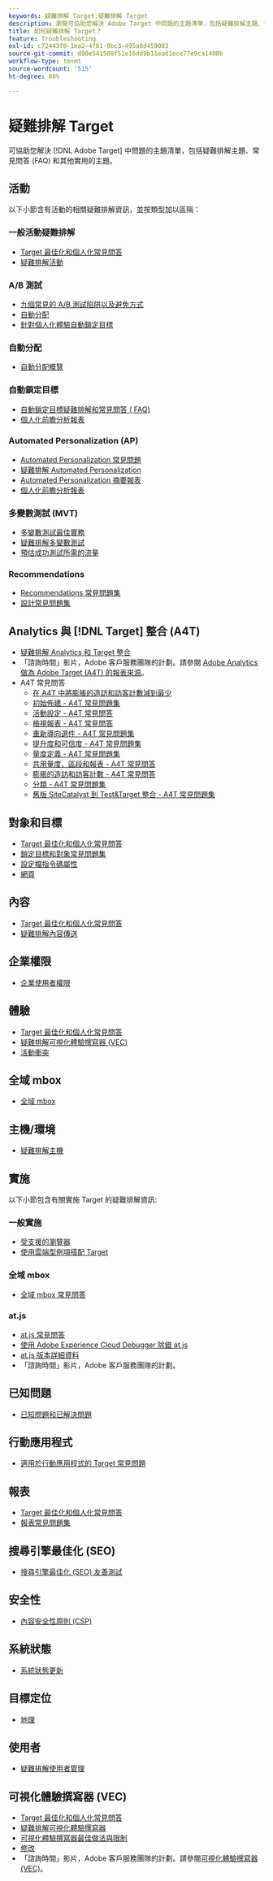 ```yaml
---
keywords: 疑難排解 Target;疑難排解 Target
description: 瀏覽可協助您解決 Adobe Target 中問題的主題清單，包括疑難排解主題、常見問答 (FAQ) 和其他實用的主題。
title: 如何疑難排解 Target？
feature: Troubleshooting
exl-id: c72443f0-1ea2-4f81-9bc3-495a8d459083
source-git-commit: d90e541588f51e16dd9b11ead1ece77e9ca1408b
workflow-type: tm+mt
source-wordcount: '515'
ht-degree: 88%

---
```


# 疑難排解 Target

可協助您解決 [!DNL Adobe Target] 中問題的主題清單，包括疑難排解主題、常見問答 (FAQ) 和其他實用的主題。

## 活動

以下小節含有活動的相關疑難排解資訊，並按類型加以區隔：

### 一般活動疑難排解

* [Target 最佳化和個人化常見問答](/help/main/c-intro/cmp-target-standard-cheatsheet.md)
* [疑難排解活動](/help/main/c-activities/c-troubleshooting-activities/troubleshooting-activities.md)

### A/B 測試

* [九個常見的 A/B 測試陷阱以及避免方式](/help/main/c-activities/t-test-ab/common-ab-testing-pitfalls.md)
* [自動分配](/help/main/c-activities/automated-traffic-allocation/automated-traffic-allocation.md)
* [針對個人化體驗自動鎖定目標](/help/main/c-activities/auto-target/auto-target-to-optimize.md)

### 自動分配

* [自動分配概覽](/help/main/c-activities/automated-traffic-allocation/automated-traffic-allocation.md#section_0E72C1D72DE74F589F965D4B1763E5C3)

### 自動鎖定目標

* [自動鎖定目標疑難排解和常見問答 ( FAQ)](/help/main/c-activities/auto-target/auto-target-troubleshooting-faqs.md)
* [個人化前瞻分析報表](/help/main/c-reports/c-personalization-insights-reports/personalization-insights-reports.md)

### Automated Personalization (AP)

* [Automated Personalization 常見問題](/help/main/c-activities/t-automated-personalization/automated-personalization-faq.md)
* [疑難排解 Automated Personalization](/help/main/c-activities/t-automated-personalization/ap-trouble.md)
* [Automated Personalization 摘要報表](/help/main/c-reports/personalization-reports/reports-ap.md)
* [個人化前瞻分析報表](/help/main/c-reports/c-personalization-insights-reports/personalization-insights-reports.md)

### 多變數測試 (MVT)

* [多變數測試最佳實務](/help/main/c-activities/c-multivariate-testing/best-practices.md)
* [疑難排解多變數測試](/help/main/c-activities/c-multivariate-testing/best-practices.md)
* [預估成功測試所需的流量](/help/main/c-activities/c-multivariate-testing/t-create-multivariate-test/traffic-estimator.md)

### Recommendations

* [Recommendations 常見問題集](/help/main/c-recommendations/c-recommendations-faq/recommendations-faq.md)
* [設計常見問題集](/help/main/c-recommendations/c-design-overview/template-faq.md)

## Analytics 與 [!DNL Target] 整合 (A4T)

* [疑難排解 Analytics 和 Target 整合](/help/main/c-integrating-target-with-mac/a4t/c-a4t-troubleshooting/a4t-troubleshooting.md)
* 「諮詢時間」影片，Adobe 客戶服務團隊的計劃。請參閱 [Adobe Analytics 做為 Adobe Target (A4T) 的報表來源](/help/main/c-integrating-target-with-mac/a4t/a4t.md)。
* A4T 常見問答
   * [在 A4T 中將膨脹的造訪和訪客計數減到最少](/help/main/c-integrating-target-with-mac/a4t/c-a4t-troubleshooting/minimizing-inflated-visit-and-visitor-counts-a4t.md)
   * [初始佈建 - A4T 常見問題集](/help/main/c-integrating-target-with-mac/a4t/r-a4t-faq/a4t-faq-initial-provisioning.md)
   * [活動設定 - A4T 常見問答](/help/main/c-integrating-target-with-mac/a4t/r-a4t-faq/a4t-faq-activity-setup.md)
   * [檢視報表 - A4T 常見問答](/help/main/c-integrating-target-with-mac/a4t/r-a4t-faq/a4t-faq-viewing-reports.md)
   * [重新導向選件 - A4T 常見問題集](/help/main/c-integrating-target-with-mac/a4t/r-a4t-faq/a4t-faq-redirect-offers.md)
   * [提升度和可信度 - A4T 常見問題集](/help/main/c-integrating-target-with-mac/a4t/r-a4t-faq/a4t-faq-lift-and-confidence.md)
   * [量度定義 - A4T 常見問題集](/help/main/c-integrating-target-with-mac/a4t/r-a4t-faq/a4t-faq-metric-definition.md)
   * [共用量度、區段和報表 - A4T 常見問答](/help/main/c-target/c-troubleshooting-targets-and-audiences/a4t-faq-sharing-metrics-audiences-reports.md)
   * [膨脹的造訪和訪客計數 - A4T 常見問答](/help/main/c-integrating-target-with-mac/a4t/r-a4t-faq/a4t-faq-inflated-visit-and-visitor-counts.md)
   * [分類 - A4T 常見問題集](/help/main/c-integrating-target-with-mac/a4t/r-a4t-faq/a4t-faq-classifications.md)
   * [舊版 SiteCatalyst 到 Test&amp;Target 整合 - A4T 常見問題集](/help/main/c-integrating-target-with-mac/a4t/r-a4t-faq/a4t-faq-old-integration.md)

## 對象和目標

* [Target 最佳化和個人化常見問答](/help/main/c-intro/cmp-target-standard-cheatsheet.md)
* [鎖定目標和對象常見問題集](/help/main/c-target/c-troubleshooting-targets-and-audiences/troubleshooting-targets-and-audiences.md)
* [設定檔指令碼屬性](/help/main/c-target/c-visitor-profile/profile-parameters.md)
* [網頁](/help/main/c-target/c-audiences/c-target-rules/site-pages.md)

## 內容

* [Target 最佳化和個人化常見問答](/help/main/c-intro/cmp-target-standard-cheatsheet.md)
* [疑難排解內容傳送](/help/main/c-activities/c-troubleshooting-activities/content-trouble.md)

## 企業權限

* [企業使用者權限](/help/main/administrating-target/c-user-management/property-channel/property-channel.md)

## 體驗

* [Target 最佳化和個人化常見問答](/help/main/c-intro/cmp-target-standard-cheatsheet.md)
* [疑難排解可視化體驗撰寫器 (VEC)](/help/main/c-experiences/c-visual-experience-composer/r-troubleshoot-composer/troubleshoot-composer.md)
* [活動衝突](/help/main/c-experiences/c-visual-experience-composer/activity-collisions.md)

## 全域 mbox

* [全域 mbox](https://developer.adobe.com/target/implement/client-side/atjs/global-mbox/global-mbox-faq/)

## 主機/環境

* [疑難排解主機](/help/main/administrating-target/hosts.md)

## 實施

以下小節包含有關實施 Target 的疑難排解資訊:

### 一般實施

* [受支援的瀏覽器](https://developer.adobe.com/target/before-implement/supported-browsers/)
* [使用雲端型例項搭配 Target](https://developer.adobe.com/target/implement/client-side/target-debugging-atjs/targeting-using-cloud-based-instances/)

### 全域 mbox

* [全域 mbox 常見問答](https://developer.adobe.com/target/implement/client-side/atjs/global-mbox/global-mbox-faq/)

### at.js

* [at.js 常見問答](https://developer.adobe.com/target/implement/client-side/atjs/target-atjs-faq/target-atjs-faq/)
* [使用 Adobe Experience Cloud Debugger 除錯 at.js](https://developer.adobe.com/target/implement/client-side/target-debugging-atjs/target-debugging-atjs/)
* [at.js 版本詳細資料](https://developer.adobe.com/target/implement/client-side/atjs/target-atjs-versions/)
* 「諮詢時間」影片，Adobe 客戶服務團隊的計劃。

## 已知問題

* [已知問題和已解決問題](/help/main/r-release-notes/known-issues-resolved-issues.md)

## 行動應用程式

* [適用於行動應用程式的 Target 常見問題](https://developer.adobe.com/target/implement/mobile/mobile-faq/)

## 報表

* [Target 最佳化和個人化常見問答](/help/main/c-intro/cmp-target-standard-cheatsheet.md)
* [報表常見問題集](/help/main/c-reports/reporting-frequently-asked-questions.md)

## 搜尋引擎最佳化 (SEO)

* [搜尋引擎最佳化 (SEO) 友善測試](https://developer.adobe.com/target/implement/client-side/atjs/how-atjs-works/how-atjs-works/)

## 安全性

* [內容安全性原則 (CSP)](https://developer.adobe.com/target/before-implement/privacy/content-security-policy/)

## 系統狀態

* [系統狀態更新](/help/main/r-release-notes/system-status-updates.md)

## 目標定位

* [地理](/help/main/c-target/c-audiences/c-target-rules/geo.md)

## 使用者

* [疑難排解使用者管理](/help/main/administrating-target/c-user-management/c-user-management/troubleshooting-user-management.md)

## 可視化體驗撰寫器 (VEC)

* [Target 最佳化和個人化常見問答](/help/main/c-intro/cmp-target-standard-cheatsheet.md)
* [疑難排解可視化體驗撰寫器](/help/main/c-experiences/c-visual-experience-composer/r-troubleshoot-composer/troubleshoot-composer.md)
* [可視化體驗撰寫器最佳做法與限制](/help/main/c-experiences/c-visual-experience-composer/experience-composer-best-practices.md)
* [修改](/help/main/c-experiences/c-visual-experience-composer/c-vec-code-editor/vec-code-editor.md)
* 「諮詢時間」影片，Adobe 客戶服務團隊的計劃。請參閱[可視化體驗撰寫器 (VEC)](/help/main/c-experiences/c-visual-experience-composer/visual-experience-composer.md)。

